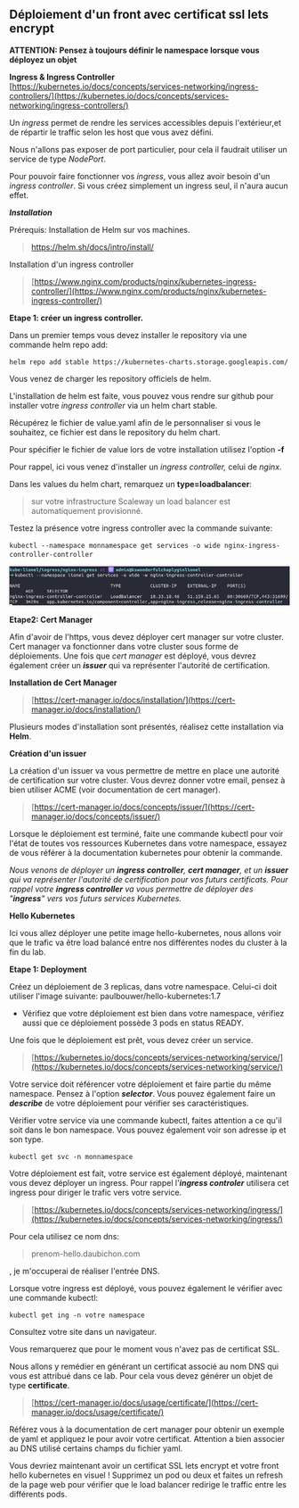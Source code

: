 ## Déploiement d'un front avec certificat ssl lets encrypt

**ATTENTION: Pensez à toujours définir le namespace lorsque vous déployez un objet**

**Ingress & Ingress Controller**
[https://kubernetes.io/docs/concepts/services-networking/ingress-controllers/](https://kubernetes.io/docs/concepts/services-networking/ingress-controllers/)

Un *ingress* permet de rendre les services accessibles depuis l'extérieur,et de répartir le traffic selon les host que vous avez défini.

Nous n'allons pas exposer de port particulier, pour cela il faudrait utiliser un service de type *NodePort*.

Pour pouvoir faire fonctionner vos *ingress*, vous allez avoir besoin d'un *ingress controller*.
Si vous créez simplement un ingress seul, il n'aura aucun effet.

***Installation***

Prérequis: Installation de Helm sur vos machines. 
> https://helm.sh/docs/intro/install/

Installation d'un ingress controller
>[https://www.nginx.com/products/nginx/kubernetes-ingress-controller/](https://www.nginx.com/products/nginx/kubernetes-ingress-controller/)

**Etape 1: créer un ingress controller.** 

Dans un premier temps vous devez installer le repository via une commande helm repo add:

    helm repo add stable https://kubernetes-charts.storage.googleapis.com/

Vous venez de charger les repository officiels de helm.

L'installation de helm est faite, vous pouvez vous rendre sur github pour installer votre *ingress controller* via un helm chart stable.

Récupérez le fichier de value.yaml afin de le personnaliser si vous le souhaitez, ce fichier est dans le repository 
du helm chart.

Pour spécifier le fichier de value lors de votre installation utilisez l'option **-f** 

Pour rappel, ici vous venez d'installer un *ingress controller,* celui de *nginx*. 

Dans les values du helm chart, remarquez un **type=loadbalancer**:
> sur votre infrastructure Scaleway un load balancer est automatiquement provisionné.

Testez la présence votre ingress controller avec la commande suivante: 

    kubectl --namespace monnamespace get services -o wide nginx-ingress-controller-controller

![](images/nginxingresscontroler.png)

**Etape2: Cert Manager**

Afin d'avoir de l'https, vous devez déployer cert manager sur votre cluster. 
Cert manager va fonctionner dans votre cluster sous forme de déploiements.
Une fois que *cert manager* est déployé, vous devrez également créer un ***issuer*** qui va représenter 
l'autorité de certification.

**Installation de Cert Manager**

> [https://cert-manager.io/docs/installation/](https://cert-manager.io/docs/installation/)

Plusieurs modes d'installation sont présentés, réalisez cette installation via **Helm**.  

**Création d'un issuer**

La création d'un issuer va vous permettre de mettre en place une autorité de certification sur votre cluster.
Vous devrez donner votre email, pensez à bien utiliser ACME (voir documentation de cert manager). 
> [https://cert-manager.io/docs/concepts/issuer/](https://cert-manager.io/docs/concepts/issuer/)

Lorsque le déploiement est terminé, faite une commande kubectl pour voir l'état de toutes vos ressources Kubernetes dans votre namespace, essayez de vous référer à la documentation kubernetes pour obtenir la commande.

 

*Nous venons de déployer un **ingress controller**, **cert manager**, et un **issuer** qui va représenter
l'autorité de certification pour vos futurs certificats. 
Pour rappel votre **ingress controller** va vous permettre de déployer des "**ingress**" vers vos futurs 
services Kubernetes.*

**Hello Kubernetes**

Ici vous allez déployer une petite image hello-kubernetes, nous allons voir que le trafic va être load balancé entre nos différentes nodes du cluster à la fin du lab. 

**Etape 1: Deployment**

Créez un déploiement de 3 replicas, dans votre namespace. Celui-ci doit utiliser
l'image suivante: paulbouwer/hello-kubernetes:1.7

- Vérifiez que votre déploiement est bien dans votre namespace, vérifiez aussi que ce déploiement possède 
3 pods en status READY. 

Une fois que le déploiement est prêt, vous devez créer un service. 

> [https://kubernetes.io/docs/concepts/services-networking/service/](https://kubernetes.io/docs/concepts/services-networking/service/)

Votre service doit référencer votre déploiement et faire partie du même namespace.
Pensez à l'option ***selector***. Vous pouvez également faire un ***describe*** de votre déploiement pour vérifier 
ses caractéristiques.

Vérifier votre service via une commande kubectl, faites attention a ce qu'il soit dans le bon namespace.
Vous pouvez également voir son adresse ip et son type.  

    kubectl get svc -n monnamespace

Votre déploiement est fait, votre service est également déployé, maintenant vous devez déployer un 
ingress. Pour rappel l'***ingress controler*** utilisera cet ingress pour diriger le trafic vers votre service. 
> [https://kubernetes.io/docs/concepts/services-networking/ingress/](https://kubernetes.io/docs/concepts/services-networking/ingress/)

Pour cela utilisez ce nom dns: 

> prenom-hello.daubichon.com

, je m'occuperai de réaliser l'entrée DNS. 

Lorsque votre ingress est déployé, vous pouvez également le vérifier avec une commande kubectl:

    kubectl get ing -n votre namespace

Consultez votre site dans un navigateur.

Vous remarquerez que pour le moment vous n'avez pas de certificat SSL. 

Nous allons y remédier en générant un certificat associé au nom DNS qui vous est attribué dans ce lab. 
Pour cela vous devez générer un objet de type **certificate**.

>    [https://cert-manager.io/docs/usage/certificate/](https://cert-manager.io/docs/usage/certificate/)


Référez vous à la documentation de cert manager pour obtenir un exemple de yaml et appliquez le pour 
avoir votre certificat. Attention a bien associer au DNS utilisé certains champs du fichier yaml.

Vous devriez maintenant avoir un certificat SSL lets encrypt et votre front hello kubernetes en visuel !
Supprimez un pod ou deux et faites un refresh de la page web pour vérifier que le load balancer redirige le traffic entre les différents pods.
